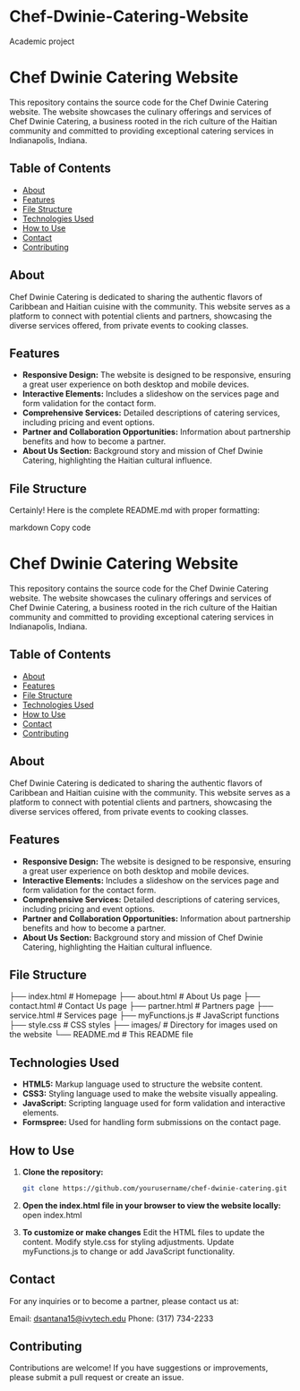 # Chef-Dwinie-Catering-Website
Academic project

# Chef Dwinie Catering Website

This repository contains the source code for the Chef Dwinie Catering website. The website showcases the culinary offerings and services of Chef Dwinie Catering, a business rooted in the rich culture of the Haitian community and committed to providing exceptional catering services in Indianapolis, Indiana.

## Table of Contents

- [About](#about)
- [Features](#features)
- [File Structure](#file-structure)
- [Technologies Used](#technologies-used)
- [How to Use](#how-to-use)
- [Contact](#contact)
- [Contributing](#contributing)

## About

Chef Dwinie Catering is dedicated to sharing the authentic flavors of Caribbean and Haitian cuisine with the community. This website serves as a platform to connect with potential clients and partners, showcasing the diverse services offered, from private events to cooking classes.

## Features

- **Responsive Design:** The website is designed to be responsive, ensuring a great user experience on both desktop and mobile devices.
- **Interactive Elements:** Includes a slideshow on the services page and form validation for the contact form.
- **Comprehensive Services:** Detailed descriptions of catering services, including pricing and event options.
- **Partner and Collaboration Opportunities:** Information about partnership benefits and how to become a partner.
- **About Us Section:** Background story and mission of Chef Dwinie Catering, highlighting the Haitian cultural influence.

## File Structure


Certainly! Here is the complete README.md with proper formatting:

markdown
Copy code
# Chef Dwinie Catering Website

This repository contains the source code for the Chef Dwinie Catering website. The website showcases the culinary offerings and services of Chef Dwinie Catering, a business rooted in the rich culture of the Haitian community and committed to providing exceptional catering services in Indianapolis, Indiana.

## Table of Contents

- [About](#about)
- [Features](#features)
- [File Structure](#file-structure)
- [Technologies Used](#technologies-used)
- [How to Use](#how-to-use)
- [Contact](#contact)
- [Contributing](#contributing)

## About

Chef Dwinie Catering is dedicated to sharing the authentic flavors of Caribbean and Haitian cuisine with the community. This website serves as a platform to connect with potential clients and partners, showcasing the diverse services offered, from private events to cooking classes.

## Features

- **Responsive Design:** The website is designed to be responsive, ensuring a great user experience on both desktop and mobile devices.
- **Interactive Elements:** Includes a slideshow on the services page and form validation for the contact form.
- **Comprehensive Services:** Detailed descriptions of catering services, including pricing and event options.
- **Partner and Collaboration Opportunities:** Information about partnership benefits and how to become a partner.
- **About Us Section:** Background story and mission of Chef Dwinie Catering, highlighting the Haitian cultural influence.

## File Structure

├── index.html # Homepage
├── about.html # About Us page
├── contact.html # Contact Us page
├── partner.html # Partners page
├── service.html # Services page
├── myFunctions.js # JavaScript functions
├── style.css # CSS styles
├── images/ # Directory for images used on the website
└── README.md # This README file

## Technologies Used

- **HTML5:** Markup language used to structure the website content.
- **CSS3:** Styling language used to make the website visually appealing.
- **JavaScript:** Scripting language used for form validation and interactive elements.
- **Formspree:** Used for handling form submissions on the contact page.

## How to Use

1. **Clone the repository:**
   ```bash
   git clone https://github.com/yourusername/chef-dwinie-catering.git

2. **Open the index.html file in your browser to view the website locally:**
   open index.html
   
4. **To customize or make changes**
   Edit the HTML files to update the content.
   Modify style.css for styling adjustments.
   Update myFunctions.js to change or add JavaScript functionality.
   
## Contact
For any inquiries or to become a partner, please contact us at:

Email: dsantana15@ivytech.edu
Phone: (317) 734-2233

## Contributing
Contributions are welcome! If you have suggestions or improvements, please submit a pull request or create an issue.
